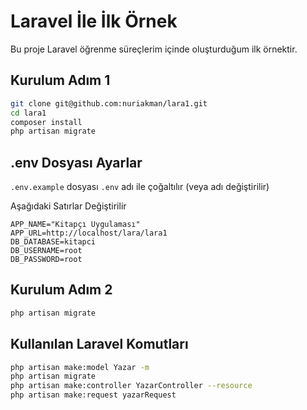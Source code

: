 # Laravel İle İlk Örnek

Bu proje Laravel öğrenme süreçlerim içinde oluşturduğum ilk örnektir.


## Kurulum Adım 1
```BASH
git clone git@github.com:nuriakman/lara1.git
cd lara1
composer install
php artisan migrate
```


## .env Dosyası Ayarlar
`.env.example` dosyası `.env` adı ile çoğaltılır (veya adı değiştirilir)

Aşağıdaki Satırlar Değiştirilir
```
APP_NAME="Kitapçı Uygulaması"
APP_URL=http://localhost/lara/lara1
DB_DATABASE=kitapci
DB_USERNAME=root
DB_PASSWORD=root
```


## Kurulum Adım 2
```BASH
php artisan migrate
```


## Kullanılan Laravel Komutları
```BASH
php artisan make:model Yazar -m
php artisan migrate
php artisan make:controller YazarController --resource
php artisan make:request yazarRequest
```
